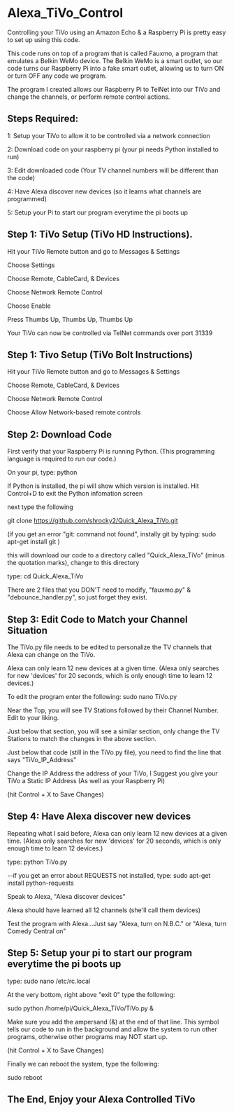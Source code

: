 # Alexa_TiVo_Control
Controlling your TiVo using an Amazon Echo & a Raspberry Pi is pretty easy to set up using this code.

This code runs on top of a program that is called Fauxmo, a program that emulates a Belkin WeMo device. The Belkin WeMo is a smart outlet, so our code turns our Raspberry Pi into a fake smart outlet, allowing us to turn ON or turn OFF any code we program.

The program I created allows our Raspberry Pi to TelNet into our TiVo and change the channels, or perform remote control actions.

Steps Required:
----------------------------------------------------------------------------------
1: Setup your TiVo to allow it to be controlled via a network connection

2: Download code on your raspberry pi (your pi needs Python installed to run) 

3: Edit downloaded code (Your TV channel numbers will be different than the code)

4: Have Alexa discover new devices (so it learns what channels are programmed)

5: Setup your Pi to start our program everytime the pi boots up

Step 1: TiVo Setup (TiVo HD Instructions).
----------------------------------------------------------------------------------
Hit your TiVo Remote button and go to Messages & Settings

Choose Settings

Choose Remote, CableCard, & Devices

Choose Network Remote Control

Choose Enable

Press Thumbs Up, Thumbs Up, Thumbs Up

Your TiVo can now be controlled via TelNet commands over port 31339

Step 1: Tivo Setup (TiVo Bolt Instructions)
----------------------------------------------------------------------------------
Hit your TiVo Remote button and go to Messages & Settings

Choose Remote, CableCard, & Devices

Choose Network Remote Control

Choose Allow Network-based remote controls

Step 2: Download Code
----------------------------------------------------------------------------------
First verify that your Raspberry Pi is running Python. (This programming language is required to run our code.)

On your pi, type: python 

If Python is installed, the pi will show which version is installed. Hit Control+D to exit the Python infomation screen

next type the following

git clone https://github.com/shrocky2/Quick_Alexa_TiVo.git

(if you get an error "git: command not found", instally git by typing: sudo apt-get install git )

this will download our code to a directory called "Quick_Alexa_TiVo" (minus the quotation marks), change to this directory

type: cd Quick_Alexa_TiVo

There are 2 files that you DON'T need to modify, "fauxmo.py" & "debounce_handler.py", so just forget they exist.


Step 3: Edit Code to Match your Channel Situation
----------------------------------------------------------------------------------
The TiVo.py file needs to be edited to personalize the TV channels that Alexa can change on the TiVo.

Alexa can only learn 12 new devices at a given time. (Alexa only searches for new 'devices' for 20 seconds, which is only enough time to learn 12 devices.)

To edit the program enter the following: sudo nano TiVo.py

Near the Top, you will see TV Stations followed by their Channel Number. Edit to your liking.

Just below that section, you will see a similar section, only change the TV Stations to match the changes in the above section.

Just below that code (still in the TiVo.py file), you need to find the line that says "TiVo_IP_Address"

Change the IP Address the address of your TiVo, I Suggest you give your TiVo a Static IP Address (As well as your Raspberry Pi)

(hit Control + X to Save Changes)

Step 4: Have Alexa discover new devices
----------------------------------------------------------------------------------
Repeating what I said before, Alexa can only learn 12 new devices at a given time. (Alexa only searches for new 'devices' for 20 seconds, which is only enough time to learn 12 devices.)

type: python TiVo.py

--if you get an error about REQUESTS not installed, type: sudo apt-get install python-requests

Speak to Alexa, "Alexa discover devices"

Alexa should have learned all 12 channels (she'll call them devices)

Test the program with Alexa...Just say "Alexa, turn on N.B.C." or "Alexa, turn Comedy Central on"

Step 5: Setup your pi to start our program everytime the pi boots up
----------------------------------------------------------------------------------
type: sudo nano /etc/rc.local

At the very bottom, right above "exit 0" type the following:

sudo python /home/pi/Quick_Alexa_TiVo/TiVo.py &

Make sure you add the ampersand (&) at the end of that line. This symbol tells our code to run in the background and allow the system to run other programs, otherwise other programs may NOT start up.

(hit Control + X to Save Changes)

Finally we can reboot the system, type the following:

sudo reboot

The End, Enjoy your Alexa Controlled TiVo
----------------------------------------------------------------------------------
